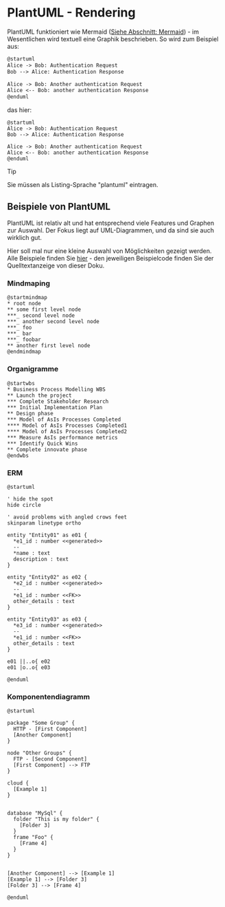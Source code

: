 # PlantUML - Rendering

PlantUML funktioniert wie Mermaid ([Siehe Abschnitt: Mermaid](docsify/mermaid.md)) - im Wesentlichen wird textuell eine Graphik beschrieben.
So wird zum Beispiel aus:

```markdown
@startuml
Alice -> Bob: Authentication Request
Bob --> Alice: Authentication Response

Alice -> Bob: Another authentication Request
Alice <-- Bob: another authentication Response
@enduml
```

das hier:
```plantuml
@startuml
Alice -> Bob: Authentication Request
Bob --> Alice: Authentication Response

Alice -> Bob: Another authentication Request
Alice <-- Bob: another authentication Response
@enduml
```

> [!TIP]
> Sie müssen als Listing-Sprache "plantuml" eintragen.


## Beispiele von PlantUML

PlantUML ist relativ alt und hat entsprechend viele Features und Graphen zur Auswahl. Der Fokus liegt auf UML-Diagrammen, und da sind sie auch wirklich gut. 

Hier soll mal nur eine kleine Auswahl von Möglichkeiten gezeigt werden. Alle Beispiele finden Sie [hier](http://plantuml.com/de/index) - den jeweiligen Beispielcode finden Sie der Quelltextanzeige von dieser Doku.

### Mindmaping

```plantuml
@startmindmap
* root node
** some first level node
***_ second level node
***_ another second level node
***_ foo
***_ bar
***_ foobar
** another first level node
@endmindmap
```

### Organigramme

```plantuml
@startwbs
* Business Process Modelling WBS
** Launch the project
*** Complete Stakeholder Research
*** Initial Implementation Plan
** Design phase
*** Model of AsIs Processes Completed
**** Model of AsIs Processes Completed1
**** Model of AsIs Processes Completed2
*** Measure AsIs performance metrics
*** Identify Quick Wins
** Complete innovate phase
@endwbs
```

### ERM

```plantuml
@startuml

' hide the spot
hide circle

' avoid problems with angled crows feet
skinparam linetype ortho

entity "Entity01" as e01 {
  *e1_id : number <<generated>>
  --
  *name : text
  description : text
}

entity "Entity02" as e02 {
  *e2_id : number <<generated>>
  --
  *e1_id : number <<FK>>
  other_details : text
}

entity "Entity03" as e03 {
  *e3_id : number <<generated>>
  --
  *e1_id : number <<FK>>
  other_details : text
}

e01 ||..o{ e02
e01 |o..o{ e03

@enduml
```

### Komponentendiagramm

```plantuml
@startuml

package "Some Group" {
  HTTP - [First Component]
  [Another Component]
}
 
node "Other Groups" {
  FTP - [Second Component]
  [First Component] --> FTP
} 

cloud {
  [Example 1]
}


database "MySql" {
  folder "This is my folder" {
	[Folder 3]
  }
  frame "Foo" {
	[Frame 4]
  }
}


[Another Component] --> [Example 1]
[Example 1] --> [Folder 3]
[Folder 3] --> [Frame 4]

@enduml
```